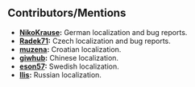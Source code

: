 ## Contributors/Mentions

- **[NikoKrause](https://github.com/NikoKrause):** German localization and bug reports.
- **[Radek71](https://github.com/Radek71):** Czech localization and bug reports.
- **[muzena](https://github.com/muzena):** Croatian localization.
- **[giwhub](https://github.com/giwhub):** Chinese localization.
- **[eson57](https://github.com/eson57):** Swedish localization.
- **[Ilis](https://github.com/Ilis):** Russian localization.

